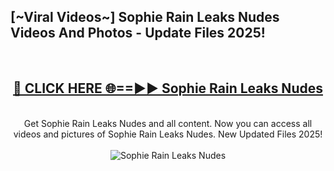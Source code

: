 <h2>[~Viral Videos~] Sophie Rain Leaks Nudes Videos And Photos - Update Files 2025!</h2>
<br>
<div align="center">
<h2><a href="https://top-ai-tools.click/QrbHav" rel="nofollow">🔴 CLICK HERE 🌐==►► Sophie Rain Leaks Nudes</a></h2>
<br>
Get Sophie Rain Leaks Nudes and all content. Now you can access all videos and pictures of Sophie Rain Leaks Nudes. New Updated Files 2025!
<br>
<br>
<a href="https://top-ai-tools.click/QrbHav" rel="nofollow" data-target="animated-image.originalLink"><img src="https://i.ibb.co.com/WyWwxjT/player-gif2.gif" alt="Sophie Rain Leaks Nudes" style="max-width: 100%; display: inline-block;" data-target="animated-image.originalImage"></a>
</div>
<br>